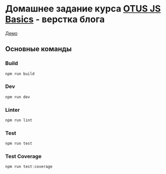 # Домашнее задание курса [OTUS JS Basics](https://otus.ru/lessons/javascript-basic/) - верстка блога


[Демо](https://webfarrock.github.io/otus-js-basics-lesson-19-hw/)


## Основные команды

### Build
```js
npm run build
```

### Dev
```js
npm run dev
```
### Linter
```js
npm run lint
```
### Test
```js
npm run test
```
### Test Coverage
```js
npm run test:coverage
```
